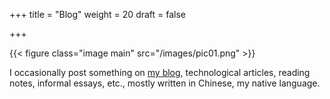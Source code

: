 +++
title = "Blog"
weight = 20
draft = false

+++

{{< figure class="image main" src="/images/pic01.png" >}}

I occasionally post something on [my blog](https://taohuawu.club/), technological articles, reading notes, informal essays, etc., mostly written in Chinese, my native language.

